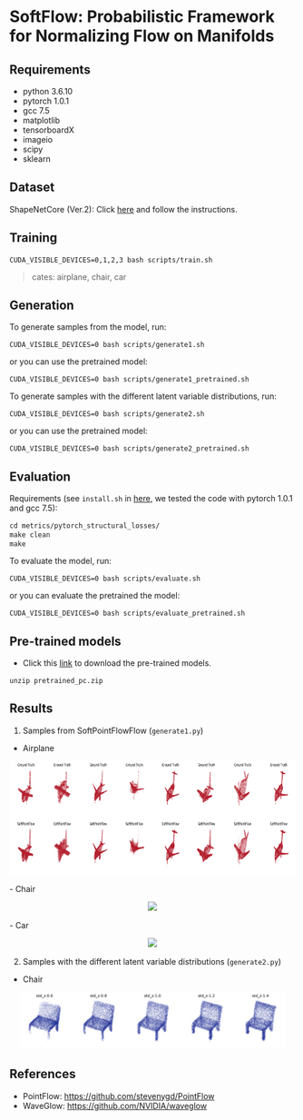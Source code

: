 # SoftFlow: Probabilistic Framework for Normalizing Flow on Manifolds

## Requirements
- python 3.6.10
- pytorch 1.0.1
- gcc 7.5
- matplotlib
- tensorboardX
- imageio
- scipy
- sklearn

## Dataset
ShapeNetCore (Ver.2): Click [here](https://github.com/stevenygd/PointFlow) and follow the instructions. 

## Training
```train
CUDA_VISIBLE_DEVICES=0,1,2,3 bash scripts/train.sh
```
> cates: airplane, chair, car

## Generation

To generate samples from the model, run:

```generate1
CUDA_VISIBLE_DEVICES=0 bash scripts/generate1.sh
```

or you can use the pretrained model:
```generate1_pretrained
CUDA_VISIBLE_DEVICES=0 bash scripts/generate1_pretrained.sh
```

To generate samples with the different latent variable distributions, run:

```generate2
CUDA_VISIBLE_DEVICES=0 bash scripts/generate2.sh
```
or you can use the pretrained model:
```generate2_pretrained
CUDA_VISIBLE_DEVICES=0 bash scripts/generate2_pretrained.sh
```

## Evaluation

Requirements (see `install.sh` in [here](https://github.com/stevenygd/PointFlow), we tested the code with pytorch 1.0.1 and gcc 7.5):
```requirements
cd metrics/pytorch_structural_losses/
make clean
make
```

To evaluate the model, run:

```evaluate
CUDA_VISIBLE_DEVICES=0 bash scripts/evaluate.sh
```

or you can evaluate the pretrained the model:

```evaluate_pretrained
CUDA_VISIBLE_DEVICES=0 bash scripts/evaluate_pretrained.sh
```

## Pre-trained models
- Click this [link](https://drive.google.com/open?id=1w-hrHth_w0GMyTFEjqywvcjGKJDXgR5e) to download the pre-trained models.
```
unzip pretrained_pc.zip
```

## Results
1. Samples from SoftPointFlowFlow (`generate1.py`)
- Airplane
<p align="center">
    <img src="assets/generate1/airplane/seen/result_seen_2.png" height=200/>
</p>
- Chair
<p align="center">
    <img src="assets/generate1/chair/seen/result_seen_2.png" height=200/>
</p>
- Car
<p align="center">
    <img src="assets/generate1/car/seen/result_seen_2.png" height=200/>
</p>

2. Samples with the different latent variable distributions (`generate2.py`)

- Chair
<p align="center">
    <img src="assets/generate2/chair/result_1.png" height=100/>
</p>

## References
- PointFlow: https://github.com/stevenygd/PointFlow
- WaveGlow: https://github.com/NVIDIA/waveglow